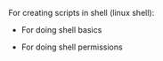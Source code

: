 For creating scripts in shell (linux shell):

- For doing shell basics

- For doing shell permissions
